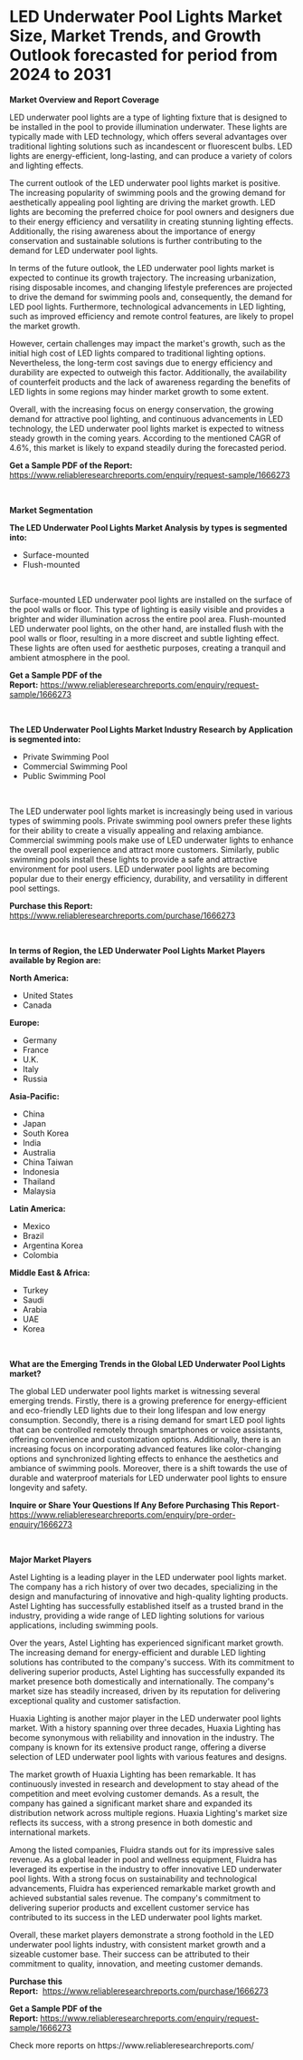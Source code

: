 <p><h1>LED Underwater Pool Lights Market Size, Market Trends, and Growth Outlook forecasted for period from 2024 to 2031</h1></p><p><strong>Market Overview and Report Coverage</strong></p>
<p><p>LED underwater pool lights are a type of lighting fixture that is designed to be installed in the pool to provide illumination underwater. These lights are typically made with LED technology, which offers several advantages over traditional lighting solutions such as incandescent or fluorescent bulbs. LED lights are energy-efficient, long-lasting, and can produce a variety of colors and lighting effects.</p><p>The current outlook of the LED underwater pool lights market is positive. The increasing popularity of swimming pools and the growing demand for aesthetically appealing pool lighting are driving the market growth. LED lights are becoming the preferred choice for pool owners and designers due to their energy efficiency and versatility in creating stunning lighting effects. Additionally, the rising awareness about the importance of energy conservation and sustainable solutions is further contributing to the demand for LED underwater pool lights.</p><p>In terms of the future outlook, the LED underwater pool lights market is expected to continue its growth trajectory. The increasing urbanization, rising disposable incomes, and changing lifestyle preferences are projected to drive the demand for swimming pools and, consequently, the demand for LED pool lights. Furthermore, technological advancements in LED lighting, such as improved efficiency and remote control features, are likely to propel the market growth.</p><p>However, certain challenges may impact the market's growth, such as the initial high cost of LED lights compared to traditional lighting options. Nevertheless, the long-term cost savings due to energy efficiency and durability are expected to outweigh this factor. Additionally, the availability of counterfeit products and the lack of awareness regarding the benefits of LED lights in some regions may hinder market growth to some extent.</p><p>Overall, with the increasing focus on energy conservation, the growing demand for attractive pool lighting, and continuous advancements in LED technology, the LED underwater pool lights market is expected to witness steady growth in the coming years. According to the mentioned CAGR of 4.6%, this market is likely to expand steadily during the forecasted period.</p></p>
<p><strong>Get a Sample PDF of the Report:</strong> <a href="https://www.reliableresearchreports.com/enquiry/request-sample/1666273">https://www.reliableresearchreports.com/enquiry/request-sample/1666273</a></p>
<p>&nbsp;</p>
<p><strong>Market Segmentation</strong></p>
<p><strong>The LED Underwater Pool Lights Market Analysis by types is segmented into:</strong></p>
<p><ul><li>Surface-mounted</li><li>Flush-mounted</li></ul></p>
<p>&nbsp;</p>
<p><p>Surface-mounted LED underwater pool lights are installed on the surface of the pool walls or floor. This type of lighting is easily visible and provides a brighter and wider illumination across the entire pool area. Flush-mounted LED underwater pool lights, on the other hand, are installed flush with the pool walls or floor, resulting in a more discreet and subtle lighting effect. These lights are often used for aesthetic purposes, creating a tranquil and ambient atmosphere in the pool.</p></p>
<p><strong>Get a Sample PDF of the Report:</strong>&nbsp;<a href="https://www.reliableresearchreports.com/enquiry/request-sample/1666273">https://www.reliableresearchreports.com/enquiry/request-sample/1666273</a></p>
<p>&nbsp;</p>
<p><strong>The LED Underwater Pool Lights Market Industry Research by Application is segmented into:</strong></p>
<p><ul><li>Private Swimming Pool</li><li>Commercial Swimming Pool</li><li>Public Swimming Pool</li></ul></p>
<p>&nbsp;</p>
<p><p>The LED underwater pool lights market is increasingly being used in various types of swimming pools. Private swimming pool owners prefer these lights for their ability to create a visually appealing and relaxing ambiance. Commercial swimming pools make use of LED underwater lights to enhance the overall pool experience and attract more customers. Similarly, public swimming pools install these lights to provide a safe and attractive environment for pool users. LED underwater pool lights are becoming popular due to their energy efficiency, durability, and versatility in different pool settings.</p></p>
<p><strong>Purchase this Report:</strong>&nbsp; <a href="https://www.reliableresearchreports.com/purchase/1666273">https://www.reliableresearchreports.com/purchase/1666273</a></p>
<p>&nbsp;</p>
<p><strong>In terms of Region, the LED Underwater Pool Lights Market Players available by Region are:</strong></p>
<p>
    <p> <strong> North America: </strong>
        <ul>
            <li>United States</li>
            <li>Canada</li>
        </ul>
        </p> 
    <p> <strong> Europe: </strong>
        <ul>
            <li>Germany</li>
            <li>France</li>
            <li>U.K.</li>
            <li>Italy</li>
            <li>Russia</li>
        </ul>
        </p> 
    <p> <strong> Asia-Pacific: </strong>
        <ul>
            <li>China</li>
            <li>Japan</li>
            <li>South Korea</li>
            <li>India</li>
            <li>Australia</li>
            <li>China Taiwan</li>
            <li>Indonesia</li>
            <li>Thailand</li>
            <li>Malaysia</li>
        </ul>
        </p> 
    <p> <strong> Latin America: </strong>
        <ul>
            <li>Mexico</li>
            <li>Brazil</li>
            <li>Argentina Korea</li>
            <li>Colombia</li>
        </ul>
        </p> 
    <p> <strong> Middle East & Africa: </strong>
        <ul>
            <li>Turkey</li>
            <li>Saudi</li>
            <li>Arabia</li>
            <li>UAE</li>
            <li>Korea</li>
        </ul>
    </p>
    </p>
<p>&nbsp;</p>
<p><strong>What are the Emerging Trends in the Global LED Underwater Pool Lights market?</strong></p>
<p><p>The global LED underwater pool lights market is witnessing several emerging trends. Firstly, there is a growing preference for energy-efficient and eco-friendly LED lights due to their long lifespan and low energy consumption. Secondly, there is a rising demand for smart LED pool lights that can be controlled remotely through smartphones or voice assistants, offering convenience and customization options. Additionally, there is an increasing focus on incorporating advanced features like color-changing options and synchronized lighting effects to enhance the aesthetics and ambiance of swimming pools. Moreover, there is a shift towards the use of durable and waterproof materials for LED underwater pool lights to ensure longevity and safety.</p></p>
<p><strong>Inquire or Share Your Questions If Any Before Purchasing This Report</strong>- <a href="https://www.reliableresearchreports.com/enquiry/pre-order-enquiry/1666273">https://www.reliableresearchreports.com/enquiry/pre-order-enquiry/1666273</a></p>
<p>&nbsp;</p>
<p><strong>Major Market Players</strong></p>
<p><p>Astel Lighting is a leading player in the LED underwater pool lights market. The company has a rich history of over two decades, specializing in the design and manufacturing of innovative and high-quality lighting products. Astel Lighting has successfully established itself as a trusted brand in the industry, providing a wide range of LED lighting solutions for various applications, including swimming pools.</p><p>Over the years, Astel Lighting has experienced significant market growth. The increasing demand for energy-efficient and durable LED lighting solutions has contributed to the company's success. With its commitment to delivering superior products, Astel Lighting has successfully expanded its market presence both domestically and internationally. The company's market size has steadily increased, driven by its reputation for delivering exceptional quality and customer satisfaction.</p><p>Huaxia Lighting is another major player in the LED underwater pool lights market. With a history spanning over three decades, Huaxia Lighting has become synonymous with reliability and innovation in the industry. The company is known for its extensive product range, offering a diverse selection of LED underwater pool lights with various features and designs.</p><p>The market growth of Huaxia Lighting has been remarkable. It has continuously invested in research and development to stay ahead of the competition and meet evolving customer demands. As a result, the company has gained a significant market share and expanded its distribution network across multiple regions. Huaxia Lighting's market size reflects its success, with a strong presence in both domestic and international markets.</p><p>Among the listed companies, Fluidra stands out for its impressive sales revenue. As a global leader in pool and wellness equipment, Fluidra has leveraged its expertise in the industry to offer innovative LED underwater pool lights. With a strong focus on sustainability and technological advancements, Fluidra has experienced remarkable market growth and achieved substantial sales revenue. The company's commitment to delivering superior products and excellent customer service has contributed to its success in the LED underwater pool lights market.</p><p>Overall, these market players demonstrate a strong foothold in the LED underwater pool lights industry, with consistent market growth and a sizeable customer base. Their success can be attributed to their commitment to quality, innovation, and meeting customer demands.</p></p>
<p><strong>Purchase this Report:</strong>&nbsp;&nbsp;<a href="https://www.reliableresearchreports.com/purchase/1666273">https://www.reliableresearchreports.com/purchase/1666273</a></p>
<p></p>
<p><strong>Get a Sample PDF of the Report:</strong>&nbsp;<a href="https://www.reliableresearchreports.com/enquiry/request-sample/1666273">https://www.reliableresearchreports.com/enquiry/request-sample/1666273</a></p>
<p>Check more reports on https://www.reliableresearchreports.com/</p>